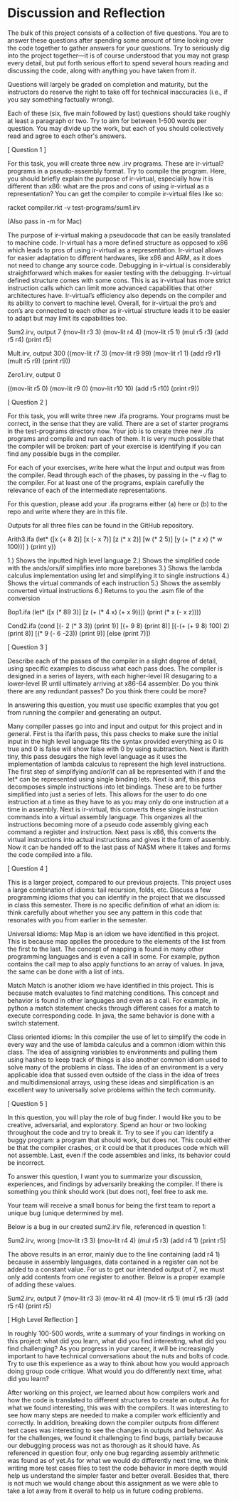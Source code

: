 # Discussion and Reflection

The bulk of this project consists of a collection of five questions. You are to answer these questions after spending some amount of time looking over the code together to gather answers for your questions. Try to seriously dig into the project together—it is of course understood that you may not grasp every detail, but put forth serious effort to spend several hours reading and discussing the code, along with anything you have taken from it.

Questions will largely be graded on completion and maturity, but the instructors do reserve the right to take off for technical inaccuracies (i.e., if you say something factually wrong).

Each of these (six, five main followed by last) questions should take roughly at least a paragraph or two. Try to aim for between 1-500 words per question. You may divide up the work, but each of you should collectively read and agree to each other's answers.


[ Question 1 ] 

For this task, you will create three new .irv programs. These are ir-virtual? programs in a pseudo-assembly format. Try to compile the program. Here, you should briefly explain the purpose of ir-virtual, especially how it is different than x86: what are the pros and cons of using ir-virtual as a representation? You can get the compiler to compile ir-virtual files like so:

racket compiler.rkt -v test-programs/sum1.irv 

(Also pass in -m for Mac)

The purpose of ir-virtual making a pseudocode that can be easily translated to machine code. Ir-virtual has a more defined structure as opposed to x86 which leads to pros of using ir-virtual as a representation. Ir-virtual allows for easier adaptation to different hardwares, like x86 and ARM, as it does not need to change any source code. Debugging in ir-virtual is considerably  straightforward which makes for easier testing with the debugging.
Ir-virtual defined structure comes with some cons. This is as ir-virtual has more strict instruction calls which can limit more advanced capabilities that other architectures have. Ir-virtual’s efficiency also depends on the compiler and its ability to convert to machine level. Overall, for  ir-virtual the pro’s and con’s are connected to each other as ir-virtual structure leads it to be easier to adapt but may limit its capabilities too.




Sum2.irv, output 7
(mov-lit r3 3)
(mov-lit r4 4)
(mov-lit r5 1)
(mul r5 r3)
(add r5 r4)
(print r5)


Mult.irv, output 300
((mov-lit r7 3)
(mov-lit r9 99)
(mov-lit r1 1)
(add r9 r1)
(mult r5 r9)
(print r9))


Zero1.irv, output 0

((mov-lit r5 0)
(mov-lit r9 0)
(mov-lit r10 10)
(add r5 r10)
(print r9))




[ Question 2 ] 

For this task, you will write three new .ifa programs. Your programs must be correct, in the sense that they are valid. There are a set of starter programs in the test-programs directory now. Your job is to create three new .ifa programs and compile and run each of them. It is very much possible that the compiler will be broken: part of your exercise is identifying if you can find any possible bugs in the compiler.

For each of your exercises, write here what the input and output was from the compiler. Read through each of the phases, by passing in the -v flag to the compiler. For at least one of the programs, explain carefully the relevance of each of the intermediate representations.

For this question, please add your .ifa programs either (a) here or (b) to the repo and write where they are in this file.


Outputs for all three files can be found in the GitHub repository.

Arith3.ifa
(let* ([x (+ 8 2)]
      [x (- x 7)]
       [z (* x 2)]
       [w (* 2 5)] 
       [y (+ (* z x) (* w 100))] 
       )
  (print y))


1.) Shows the inputted high level language
2.) Shows the simplified code with the ands/ors/if simplifies into more barebones
3.) Shows the lambda calculus implementation using let and simplifying it to single instructions 
4.) Shows the virtual commands of each instruction
5.) Shows the assembly converted virtual instructions
6.) Returns to you the .asm file of the conversion


Bop1.ifa
(let* ([x (* 89 3)]
       [z (+ (* 4 x) (+ x 9))])
  (print (* x (- x z))))


Cond2.ifa
(cond [(- 2 (* 3 3)) (print 1)]
      [(+ 9 8) (print 8)]
      [(-(+ (+ 9 8) 100) 2) (print 8)]
      [(* 9 (- 6 -23)) (print 9)]
      [else (print 7)])




[ Question 3 ] 

Describe each of the passes of the compiler in a slight degree of detail, using specific examples to discuss what each pass does. The compiler is designed in a series of layers, with each higher-level IR desugaring to a lower-level IR until ultimately arriving at x86-64 assembler. Do you think there are any redundant passes? Do you think there could be more?

In answering this question, you must use specific examples that you got from running the compiler and generating an output.

Many compiler passes go into and input and output for this project and in general. First is tha ifarith pass, this pass checks to make sure the initial input in the high level language fits the syntax provided everything as 0 is true and 0 is false will show false with 0 by using subtraction. Next is ifarith tiny, this pass desugars the high level language as it uses the implementation of lambda calculus to represent the high level instructions. The first step of simplifying and/or/if can all be represented with if and the let* can be represented using single binding lets. Next is anif, this pass decomposes simple instructions into let bindings. These are to be further simplified  into just a series of lets. This allows for the user to do one instruction at a time as they have to as you may only do one instruction at a time in assembly. Next is ir-virtual, this converts these single instruction commands into a virtual assembly language. This organizes all the instructions becoming more of a pseudo code assembly giving each command a register and instruction. Next pass is x86, this converts the virtual instructions into actual instructions and gives it the form of assembly. Now it can be handed off to  the last pass of NASM where it takes and forms the code compiled into a file.



[ Question 4 ] 

This is a larger project, compared to our previous projects. This project uses a large combination of idioms: tail recursion, folds, etc. Discuss a few programming idioms that you can identify in the project that we discussed in class this semester. There is no specific definition of what an idiom is: think carefully about whether you see any pattern in this code that resonates with you from earlier in the semester.

Universal Idioms:
Map
Map is an idiom we have identified in this project. This is because map applies the procedure to the elements of the list from the first to the last. The concept of mapping is found in many other programming languages and is even a call in some. For example, python contains the call map to also apply functions to an array of values. In java, the same can be done with a list of ints. 

Match
Match is another idiom we have identified in this project. This is because match evaluates to find matching conditions. This concept and behavior is found in other languages and even as a call. For example, in python a match statement checks through different cases for a match to execute corresponding code. In java, the same behavior is done with a switch statement.

Class oriented idioms:
In this compiler the use of let to simplify the code in every way and the use of lambda calculus and a common idiom within this class. The idea of assigning variables to environments and pulling them using hashes to keep track of things is also another common idiom used to solve many of the problems in class. The idea of an environment is a very applicable idea that sussed even outside of the class in the idea of trees and multidimensional arrays, using these ideas and simplification is an excellent way to universally solve problems within the tech community.


[ Question 5 ] 

In this question, you will play the role of bug finder. I would like you to be creative, adversarial, and exploratory. Spend an hour or two looking throughout the code and try to break it. Try to see if you can identify a buggy program: a program that should work, but does not. This could either be that the compiler crashes, or it could be that it produces code which will not assemble. Last, even if the code assembles and links, its behavior could be incorrect.

To answer this question, I want you to summarize your discussion, experiences, and findings by adversarily breaking the compiler. If there is something you think should work (but does not), feel free to ask me.

Your team will receive a small bonus for being the first team to report a unique bug (unique determined by me).


Below is a bug in our created sum2.irv file, referenced in question 1:

Sum2.irv, wrong
(mov-lit r3 3)
(mov-lit r4 4)
(mul r5 r3)
(add r4 1)
(print r5)

The above results in an error, mainly due to the line containing (add r4 1) because in assembly languages, data contained in a register can not be added to a constant value. For us to get our intended output of 7, we must only add contents from one register to another. Below is a proper example of adding these values.

Sum2.irv, output 7
(mov-lit r3 3)
(mov-lit r4 4)
(mov-lit r5 1)
(mul r5 r3)
(add r5 r4)
(print r5)






[ High Level Reflection ] 

In roughly 100-500 words, write a summary of your findings in working on this project: what did you learn, what did you find interesting, what did you find challenging? As you progress in your career, it will be increasingly important to have technical conversations about the nuts and bolts of code. Try to use this experience as a way to think about how you would approach doing group code critique. What would you do differently next time, what did you learn?

After working on this project, we learned about how compilers work and how the code is translated to different structures to create an output. As for what we found interesting, this was with the compilers. It was interesting to see how many steps are needed to make a compiler work efficiently and correctly. In addition, breaking down the compiler outputs from different test cases was interesting to see the changes in outputs and behavior. As for the challenges, we found it challenging to find bugs, partially because our debugging process was not as thorough as it should have. As referenced in question four, only one bug regarding assembly arithmetic was found as of yet.As for what we would do differently next time, we think writing more test cases files to test the code behavior in more depth would help us understand the simpler faster and better overall. Besides that, there is not much we would change about this assignment as we were able to take a lot away from it overall to help us in future coding problems.
